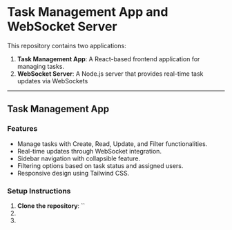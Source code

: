 # Task Management App and WebSocket Server

This repository contains two applications:

1. **Task Management App**: A React-based frontend application for managing tasks.
2. **WebSocket Server**: A Node.js server that provides real-time task updates via WebSockets

---

## Task Management App

### Features

- Manage tasks with Create, Read, Update, and Filter functionalities.
- Real-time updates through WebSocket integration.
- Sidebar navigation with collapsible feature.
- Filtering options based on task status and assigned users.
- Responsive design using Tailwind CSS.

### Setup Instructions

1. **Clone the repository**:
    ``
2. 
3. 
